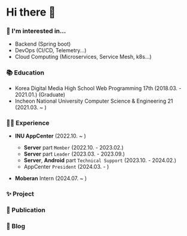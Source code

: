 # Hi there 👋

### 🙌 I'm interested in...
- Backend (Spring boot)
- DevOps (CI/CD, Telemetry...)
- Cloud Computing (Microservices, Service Mesh, k8s...)

### 📚 Education
- Korea Digital Media High School Web Programming 17th (2018.03. - 2021.01.) (Graduate)
- Incheon National University Computer Science & Engineering 21 (2021.03. ~ )

### 👨‍💻 Experience
- **INU AppCenter** (2022.10. ~ )
  - **Server** part `Member` (2022.10. - 2023.02.)
  - **Server** part `Leader` (2023.03. - 2023.09.)
  - **Server**, **Android** part `Technical Support` (2023.10. - 2024.02.)
  - AppCenter `President` (2024.03. - )

- **Moberan** Intern (2024.07. ~ )

### ✨ Project

### 📃 Publication

### 📖 Blog

